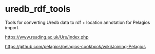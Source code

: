 # uredb_rdf_tools

Tools for converting Uredb data to rdf + location annotation for Pelagios import. 

https://www.reading.ac.uk/Ure/index.php

https://github.com/pelagios/pelagios-cookbook/wiki/Joining-Pelagios